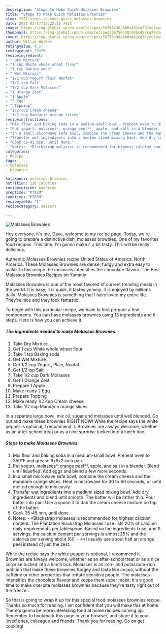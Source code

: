 ```yaml
---
description: "Steps to Make Quick Molasses Brownies"
title: "Steps to Make Quick Molasses Brownies"
slug: 2967-steps-to-make-quick-molasses-brownies
date: 2022-03-17T15:22:15.742Z
image: https://img-global.cpcdn.com/recipes/56756438/680x482cq70/molasses-brownies-recipe-main-photo.jpg
thumbnail: https://img-global.cpcdn.com/recipes/56756438/680x482cq70/molasses-brownies-recipe-main-photo.jpg
cover: https://img-global.cpcdn.com/recipes/56756438/680x482cq70/molasses-brownies-recipe-main-photo.jpg
author: Willie Walker
ratingvalue: 4.6
reviewcount: 20079
recipeingredient:
- " Dry Mixture"
- "1 cup White whole wheat flour"
- "1 tsp Baking soda"
- " Wet Mixture"
- "1/2 cup Yogurt Plain Nonfat"
- "1/2 tsp Salt"
- "1/2 cup Dark Molasses"
- "1 Orange Zest"
- "1 Apple"
- "2 Egg"
- " Topping"
- "1/2 cup Cream cheese"
- "1/2 cup Mandarin orange slices"
recipeinstructions:
- "Mix flour and baking soda in a medium-small bowl. Preheat oven to 350°F and grease 9x9x2 inch pan."
- "Put yogurt, molasses*, orange peel**, apple, and salt in a blender.  Blend until liquefied.  Add eggs and blend a few more seconds."
- "In a small microwave safe bowl, combine the cream cheese and the mandarin orange slices.  Heat in microwave for 30 to 60 seconds, or until melted enough to mix easily."
- "Transfer wet ingredients into a medium sized mixing bowl. Add dry ingredients and blend until smooth. The batter will be rather thin. Pour batter into pan. Use a spoon it to dab the cream cheese mixture on top of the batter."
- "Cook 35-45 min, until done."
- "Notes:  *Blackstrap molasses is recommended for highest calcium content.  The Plantation Blackstrap Molasses I use lists 20% of calcium daily requirements per tablespoon. Based on the ingredients I use, and 9 servings, the calcium content per servings is almost 25% and the calories per serving about 160. **I usually use about half an orange peel instead of just the zest."
categories:
- Recipe
tags:
- molasses
- brownies

katakunci: molasses brownies 
nutrition: 126 calories
recipecuisine: American
preptime: "PT22M"
cooktime: "PT55M"
recipeyield: "1"
recipecategory: Dessert

---
```



![Molasses Brownies](https://img-global.cpcdn.com/recipes/56756438/680x482cq70/molasses-brownies-recipe-main-photo.jpg)

Hey everyone, it's me, Dave, welcome to my recipe page. Today, we're going to prepare a distinctive dish, molasses brownies. One of my favorites food recipes. This time, I'm gonna make it a bit tasty. This will be really delicious.

Authentic Molasses Brownies recipe United States of America, North America. These Molasses Brownies are dense, fudgy and extra easy to make. In this recipe the molasses intensifies the chocolate flavour. The Best Molasses Brownies Recipes on Yummly

Molasses Brownies is one of the most favored of current trending meals in the world. It is easy, it is quick, it tastes yummy. It is enjoyed by millions daily. Molasses Brownies is something that I have loved my entire life. They're nice and they look fantastic.


To begin with this particular recipe, we have to first prepare a few components. You can have molasses brownies using 13 ingredients and 6 steps. Here is how you can achieve it.

<!--inarticleads1-->

##### The ingredients needed to make Molasses Brownies:

1. Take  Dry Mixture
1. Get 1 cup White whole wheat flour
1. Take 1 tsp Baking soda
1. Get  Wet Mixture
1. Get 1/2 cup Yogurt, Plain, Nonfat
1. Get 1/2 tsp Salt
1. Take 1/2 cup Dark Molasses
1. Get 1 Orange Zest
1. Prepare 1 Apple
1. Make ready 2 Egg
1. Prepare  Topping
1. Make ready 1/2 cup Cream cheese
1. Take 1/2 cup Mandarin orange slices


In a separate large bowl, mix oil, sugar and molasses until well blended. Go out and make these brownies RIGHT NOW! While the recipe says the white pepper is optional, I recommend it. Brownies are always welcome, whether as an after-school treat or as a nice surprise tucked into a lunch box. 

<!--inarticleads2-->

##### Steps to make Molasses Brownies:

1. Mix flour and baking soda in a medium-small bowl. Preheat oven to 350°F and grease 9x9x2 inch pan.
1. Put yogurt, molasses*, orange peel**, apple, and salt in a blender.  Blend until liquefied.  Add eggs and blend a few more seconds.
1. In a small microwave safe bowl, combine the cream cheese and the mandarin orange slices.  Heat in microwave for 30 to 60 seconds, or until melted enough to mix easily.
1. Transfer wet ingredients into a medium sized mixing bowl. Add dry ingredients and blend until smooth. The batter will be rather thin. Pour batter into pan. Use a spoon it to dab the cream cheese mixture on top of the batter.
1. Cook 35-45 min, until done.
1. Notes:  - *Blackstrap molasses is recommended for highest calcium content.  The Plantation Blackstrap Molasses I use lists 20% of calcium daily requirements per tablespoon. Based on the ingredients I use, and 9 servings, the calcium content per servings is almost 25% and the calories per serving about 160. - **I usually use about half an orange peel instead of just the zest.


While the recipe says the white pepper is optional, I recommend it. Brownies are always welcome, whether as an after-school treat or as a nice surprise tucked into a lunch box. Molasses is an iron- and potassium-rich addition that make these brownies fudgey and taste like cocoa, without the caffeine or other properties that irritate sensitive people. The molasses intensifies the chocolate flavour and keeps them super moist. It&#39;s a good time to make one-bite molasses brownies because they&#39;re tasty right out of the freezer. 

So that is going to wrap it up for this special food molasses brownies recipe. Thanks so much for reading. I am confident that you will make this at home. There's gonna be more interesting food at home recipes coming up. Remember to bookmark this page in your browser, and share it to your loved ones, colleague and friends. Thank you for reading. Go on get cooking!
